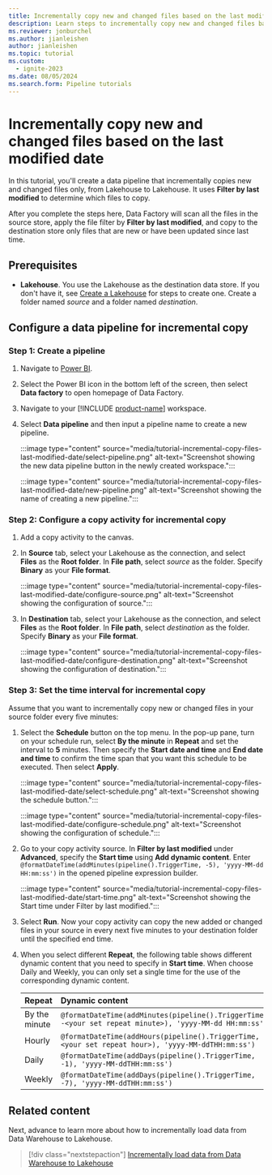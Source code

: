 ```yaml
---
title: Incrementally copy new and changed files based on the last modified date
description: Learn steps to incrementally copy new and changed files based on the last modified date.
ms.reviewer: jonburchel
ms.author: jianleishen
author: jianleishen
ms.topic: tutorial
ms.custom:
  - ignite-2023
ms.date: 08/05/2024
ms.search.form: Pipeline tutorials
---
```


# Incrementally copy new and changed files based on the last modified date

In this tutorial, you'll create a data pipeline that incrementally copies new and changed files only, from Lakehouse to Lakehouse. It uses **Filter by last modified** to determine which files to copy.

After you complete the steps here, Data Factory will scan all the files in the source store, apply the file filter by **Filter by last modified**, and copy to the destination store only files that are new or have been updated since last time.

## Prerequisites

- **Lakehouse**. You use the Lakehouse as the destination data store. If you don't have it, see [Create a Lakehouse](../data-engineering/create-lakehouse.md) for steps to create one. Create a folder named *source* and a folder named *destination*.

## Configure a data pipeline for incremental copy

### Step 1: Create a pipeline

1. Navigate to [Power BI](https://app.powerbi.com/).
1. Select the Power BI icon in the bottom left of the screen, then select **Data factory** to open homepage of Data Factory.

1. Navigate to your [!INCLUDE [product-name](../includes/product-name.md)] workspace.

1. Select **Data pipeline** and then input a pipeline name to create a new pipeline.

   :::image type="content" source="media/tutorial-incremental-copy-files-last-modified-date/select-pipeline.png" alt-text="Screenshot showing the new data pipeline button in the newly created workspace.":::

   :::image type="content" source="media/tutorial-incremental-copy-files-last-modified-date/new-pipeline.png" alt-text="Screenshot showing the name of creating a new pipeline.":::

### Step 2: Configure a copy activity for incremental copy

1. Add a copy activity to the canvas.

1. In **Source** tab, select your Lakehouse as the connection, and select **Files** as the **Root folder**. In **File path**, select *source* as the folder. Specify **Binary** as your **File format**.

   :::image type="content" source="media/tutorial-incremental-copy-files-last-modified-date/configure-source.png" alt-text="Screenshot showing the configuration of source.":::

1. In **Destination** tab, select your Lakehouse as the connection, and select **Files** as the **Root folder**. In **File path**, select *destination* as the folder. Specify **Binary** as your **File format**.

   :::image type="content" source="media/tutorial-incremental-copy-files-last-modified-date/configure-destination.png" alt-text="Screenshot showing the configuration of destination.":::

### Step 3: Set the time interval for incremental copy

Assume that you want to incrementally copy new or changed files in your source folder every five minutes:

1. Select the **Schedule** button on the top menu. In the pop-up pane, turn on your schedule run, select **By the minute** in **Repeat** and set the interval to **5** minutes. Then specify the **Start date and time** and **End date and time** to confirm the time span that you want this schedule to be executed. Then select **Apply**.

   :::image type="content" source="media/tutorial-incremental-copy-files-last-modified-date/select-schedule.png" alt-text="Screenshot showing the schedule button.":::

   :::image type="content" source="media/tutorial-incremental-copy-files-last-modified-date/configure-schedule.png" alt-text="Screenshot showing the configuration of schedule.":::

1. Go to your copy activity source. In **Filter by last modified** under **Advanced**, specify the **Start time** using **Add dynamic content**. Enter `@formatDateTime(addMinutes(pipeline().TriggerTime, -5), 'yyyy-MM-dd HH:mm:ss')` in the opened pipeline expression builder.

   :::image type="content" source="media/tutorial-incremental-copy-files-last-modified-date/start-time.png" alt-text="Screenshot showing the Start time under Filter by last modified.":::

1. Select **Run**. Now your copy activity can copy the new added or changed files in your source in every next five minutes to your destination folder until the specified end time.

1. When you select different **Repeat**, the following table shows different dynamic content that you need to specify in **Start time**. When choose Daily and Weekly, you can only set a single time for the use of the corresponding dynamic content.

    | Repeat | Dynamic content |
    |:---|:---|
    | By the minute | `@formatDateTime(addMinutes(pipeline().TriggerTime, -<your set repeat minute>), 'yyyy-MM-dd HH:mm:ss')`  |
    | Hourly | `@formatDateTime(addHours(pipeline().TriggerTime, -<your set repeat hour>), 'yyyy-MM-ddTHH:mm:ss')` |
    | Daily  | `@formatDateTime(addDays(pipeline().TriggerTime, -1), 'yyyy-MM-ddTHH:mm:ss')`  |
    | Weekly | `@formatDateTime(addDays(pipeline().TriggerTime, -7), 'yyyy-MM-ddTHH:mm:ss')`  |


## Related content
Next, advance to learn more about how to incrementally load data from Data Warehouse to Lakehouse.

> [!div class="nextstepaction"]
> [Incrementally load data from Data Warehouse to Lakehouse](tutorial-incremental-copy-data-warehouse-lakehouse.md)